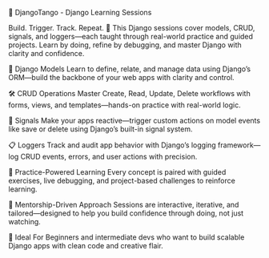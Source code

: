 🚀 DjangoTango - Django Learning Sessions

Build. Trigger. Track. Repeat. 🔁 This Django sessions cover models, CRUD, signals, and loggers—each taught through real-world practice and guided projects. Learn by doing, refine by debugging, and master Django with clarity and confidence.

🔧 Django Models Learn to define, relate, and manage data using Django’s ORM—build the backbone of your web apps with clarity and control.

🛠️ CRUD Operations Master Create, Read, Update, Delete workflows with forms, views, and templates—hands-on practice with real-world logic.

📡 Signals Make your apps reactive—trigger custom actions on model events like save or delete using Django’s built-in signal system.

📋 Loggers Track and audit app behavior with Django’s logging framework—log CRUD events, errors, and user actions with precision.

🧪 Practice-Powered Learning Every concept is paired with guided exercises, live debugging, and project-based challenges to reinforce learning.

🧠 Mentorship-Driven Approach Sessions are interactive, iterative, and tailored—designed to help you build confidence through doing, not just watching.

🎯 Ideal For Beginners and intermediate devs who want to build scalable Django apps with clean code and creative flair.